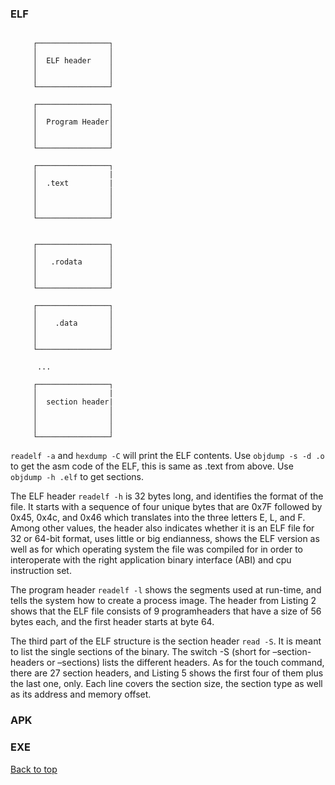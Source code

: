 ### ELF

~~~

     ┌────────────────┐
     │                │
     │  ELF header    │
     │                │
     │                │
     └────────────────┘

     ┌────────────────┐
     │                │
     │  Program Header│
     │                │
     │                │
     └────────────────┘

     ┌────────────────┐
     │                |
     │  .text         |
     │                │
     │                │
     │                │
     └────────────────┘


     ┌────────────────┐
     │                │
     │   .rodata      │
     │                │
     │                │
     └────────────────┘

     ┌────────────────┐
     │                │
     │    .data       │
     │                │
     │                │
     └────────────────┘
      
      ...
      
     ┌────────────────┐
     │                |
     │  section header|
     │                │
     │                │
     │                │
     └────────────────┘

~~~

`readelf -a` and `hexdump -C` will print the ELF contents.
Use `objdump -s -d .o` to get the asm code of the ELF, this is same as .text from above.
Use `objdump -h .elf` to get sections.

The ELF header `readelf -h` is 32 bytes long, and identifies the format of the file. It starts with a sequence of four unique bytes that are 0x7F followed by 0x45, 0x4c, and 0x46 which 
translates into the three letters E, L, and F. Among other values, the header also indicates whether it is an ELF file for 32 or 64-bit format, uses little or big endianness,
shows the ELF version as well as for which operating system the file was compiled for in order to interoperate with the right application binary interface (ABI) and cpu 
instruction set.

The program header `readelf -l` shows the segments used at run-time, and tells the system how to create a process image. The header from Listing 2 shows that the ELF file consists of 9 
programheaders that have a size of 56 bytes each, and the first header starts at byte 64.

The third part of the ELF structure is the section header `read -S`. It is meant to list the single sections of the binary. The switch -S (short for –section-headers or –sections) lists
the different headers. As for the touch command, there are 27 section headers, and Listing 5 shows the first four of them plus the last one, only. Each line covers the section
size, the section type as well as its address and memory offset.






### APK

### EXE

<a href="#top">Back to top</a>
